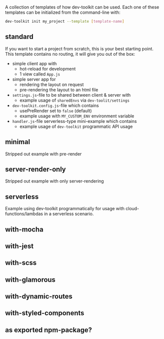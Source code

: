 A collection of templates of how dev-toolkit can be used.
Each one of these templates can be initialized from the command-line with:
```bash
dev-toolkit init my_project --template [template-name]
```

## standard
If you want to start a project from scratch, this is your best starting point.
This template contains no routing, it will give you out of the box:
- simple client app with
  - hot-reload for development
  - 1 view called `App.js`
- simple server app for
  - rendering the layout on request
  - pre-rendering the layout to an html file
- `settings.js`-file to be shared between client & server with
  - example usage of `sharedEnvs` via `dev-toolit/settings`
- `dev-toolkit.config.js`-file which contains
  - usePreRender set to `false` (default)
  - example usage with `MY_CUSTOM_ENV` environment variable
- `handler.js`-file serverless-type mini-example which contains
  - example usage of `dev-toolkit` programmatic API usage

## minimal
Stripped out example with pre-render

## server-render-only
Stripped out example with only server-rendering

## serverless
Example using dev-toolkit programmatically for usage with cloud-functions/lambdas in a serverless scenario.

## with-mocha
## with-jest
## with-scss
## with-glamorous
## with-dynamic-routes
## with-styled-components

## as exported npm-package?
